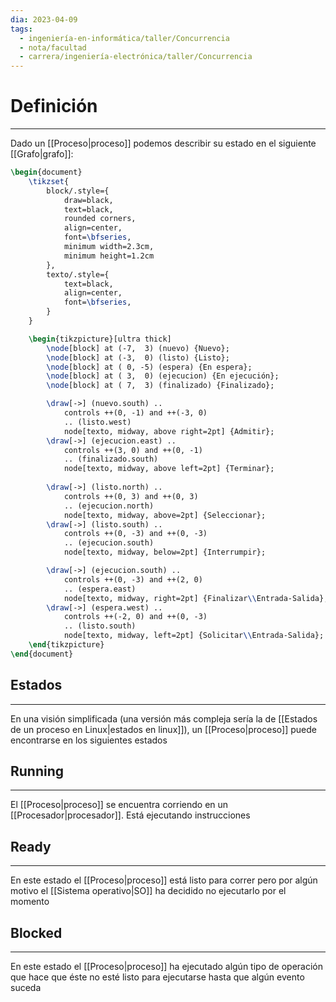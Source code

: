 ```yaml
---
dia: 2023-04-09
tags:
  - ingeniería-en-informática/taller/Concurrencia
  - nota/facultad
  - carrera/ingeniería-electrónica/taller/Concurrencia
---
```

# Definición
---
Dado un [[Proceso|proceso]] podemos describir su estado en el siguiente [[Grafo|grafo]]:

```tikz
\begin{document}
	\tikzset{ 
	    block/.style={
		    draw=black,
		    text=black,
			rounded corners, 
			align=center, 
			font=\bfseries,
			minimum width=2.3cm, 
			minimum height=1.2cm
	    },
	    texto/.style={
		    text=black,
		    align=center, 
		    font=\bfseries,
	    }
	}

	\begin{tikzpicture}[ultra thick]
		\node[block] at (-7,  3) (nuevo) {Nuevo};
		\node[block] at (-3,  0) (listo) {Listo};
		\node[block] at ( 0, -5) (espera) {En espera};
		\node[block] at ( 3,  0) (ejecucion) {En ejecución};
		\node[block] at ( 7,  3) (finalizado) {Finalizado};

		\draw[->] (nuevo.south) .. 
			controls ++(0, -1) and ++(-3, 0)
			.. (listo.west)
			node[texto, midway, above right=2pt] {Admitir};
		\draw[->] (ejecucion.east) .. 
			controls ++(3, 0) and ++(0, -1)
			.. (finalizado.south)
			node[texto, midway, above left=2pt] {Terminar};
			
		\draw[->] (listo.north) .. 
			controls ++(0, 3) and ++(0, 3)
			.. (ejecucion.north)
			node[texto, midway, above=2pt] {Seleccionar};
		\draw[->] (listo.south) .. 
			controls ++(0, -3) and ++(0, -3)
			.. (ejecucion.south)
			node[texto, midway, below=2pt] {Interrumpir};

		\draw[->] (ejecucion.south) .. 
			controls ++(0, -3) and ++(2, 0)
			.. (espera.east)
			node[texto, midway, right=2pt] {Finalizar\\Entrada-Salida};
		\draw[->] (espera.west) .. 
			controls ++(-2, 0) and ++(0, -3)
			.. (listo.south)
			node[texto, midway, left=2pt] {Solicitar\\Entrada-Salida};
	\end{tikzpicture}
\end{document}
```
## Estados
---
En una visión simplificada (una versión más compleja sería la de [[Estados de un proceso en Linux|estados en linux]]), un [[Proceso|proceso]] puede encontrarse en los siguientes estados
## Running
---
El [[Proceso|proceso]] se encuentra corriendo en un [[Procesador|procesador]]. Está ejecutando instrucciones

## Ready
---
En este estado el [[Proceso|proceso]] está listo para correr pero por algún motivo el [[Sistema operativo|SO]] ha decidido no ejecutarlo por el momento

## Blocked
---
En este estado el [[Proceso|proceso]] ha ejecutado algún tipo de operación que hace que éste no esté listo para ejecutarse hasta que algún evento suceda
